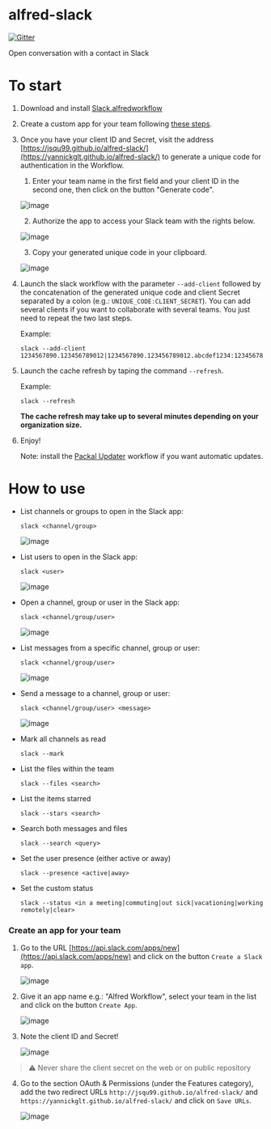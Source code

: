 alfred-slack
============

[![Gitter](https://badges.gitter.im/yannickglt/alfred-slack.svg)](https://gitter.im/yannickglt/alfred-slack?utm_source=badge&utm_medium=badge&utm_campaign=pr-badge)

Open conversation with a contact in Slack

# To start
1. Download and install [Slack.alfredworkflow](https://github.com/packal/repository/raw/master/com.yannickglt.alfred2.slack/slack.alfredworkflow)
2. Create a custom app for your team following [these steps](#create-an-app-for-your-team).
3. Once you have your client ID and Secret, visit the address [https://jsqu99.github.io/alfred-slack/](https://yannickglt.github.io/alfred-slack/) to generate a unique code for authentication in the Workflow.
  
    1. Enter your team name in the first field and your client ID in the second one, then click on the button "Generate code".
      
      ![image](https://user-images.githubusercontent.com/1006426/46915167-2494ff80-cfa8-11e8-81cd-25ff613cfdf4.png)
    
    2. Authorize the app to access your Slack team with the rights below. 
      
      ![image](https://user-images.githubusercontent.com/1006426/46915174-38d8fc80-cfa8-11e8-8aae-9b3da44db2c2.png)
    
    3. Copy your generated unique code in your clipboard.
      
      ![image](https://user-images.githubusercontent.com/1006426/46915183-50b08080-cfa8-11e8-9a70-12fe531185e0.png)
      
4. Launch the slack workflow with the parameter `--add-client` followed by the concatenation of the generated unique code and client Secret separated by a colon (e.g.: `UNIQUE_CODE:CLIENT_SECRET`).
You can add several clients if you want to collaborate with several teams. You just need to repeat the two last steps.
  
    Example: 
    ```
    slack --add-client 1234567890.123456789012|1234567890.123456789012.abcdef1234:1234567890abcdef1234567890abcdef
    ```
5. Launch the cache refresh by taping the command `--refresh`.

    Example:
    ```
    slack --refresh
    ```
    **The cache refresh may take up to several minutes depending on your organization size.**
  
6. Enjoy!

   Note: install the [Packal Updater](http://www.packal.org/workflow/packal-updater) workflow if you want automatic updates.

# How to use
- List channels or groups to open in the Slack app:

  ```
  slack <channel/group>
  ```
  ![image](https://cloud.githubusercontent.com/assets/1006426/10527597/a4c81c44-7391-11e5-9009-625d1e6957f1.png)


- List users to open in the Slack app:

  ```
  slack <user>
  ```
  ![image](https://cloud.githubusercontent.com/assets/1006426/10527601/aa77ab3c-7391-11e5-9e04-1b937ef35206.png)

- Open a channel, group or user in the Slack app:

  ```
  slack <channel/group/user>
  ```
  ![image](https://user-images.githubusercontent.com/1006426/29512380-5298e878-8662-11e7-9968-1ae765d4d75c.gif)

- List messages from a specific channel, group or user:

  ```
  slack <channel/group/user>
  ```
  ![image](https://cloud.githubusercontent.com/assets/1006426/10527030/918dd7f2-738e-11e5-9ea1-4bf74a0dd9cb.png)

- Send a message to a channel, group or user:

  ```
  slack <channel/group/user> <message>
  ```
  ![image](https://cloud.githubusercontent.com/assets/1006426/10527561/6966d26c-7391-11e5-8907-ee2999e3ef36.png)

- Mark all channels as read

  ```
  slack --mark
  ```

- List the files within the team

  ```
  slack --files <search>
  ```

- List the items starred

  ```
  slack --stars <search>
  ```

- Search both messages and files
  
  ```
  slack --search <query>
  ```

- Set the user presence (either active or away)

  ```
  slack --presence <active|away>
  ```

- Set the custom status

  ```
  slack --status <in a meeting|commuting|out sick|vacationing|working remotely|clear>
  ```

### Create an app for your team
1. Go to the URL [https://api.slack.com/apps/new](https://api.slack.com/apps/new) and click on the button `Create a Slack app`.

    ![image](https://cloud.githubusercontent.com/assets/1006426/25681953/9067e094-3056-11e7-9f8d-4ea2b0627eff.png)

2. Give it an app name e.g.: "Alfred Workflow", select your team in the list and click on the button `Create App`.

    ![image](https://cloud.githubusercontent.com/assets/1006426/25682019/d5db3450-3056-11e7-8f24-470463ce6dd5.png)

3. Note the client ID and Secret!

    ![image](https://cloud.githubusercontent.com/assets/1006426/25771653/e8aba62a-3257-11e7-88e0-050723b7058e.png)

> :warning: Never share the client secret on the web or on public repository

4. Go to the section OAuth & Permissions (under the Features category), add the two redirect URLs `http://jsqu99.github.io/alfred-slack/` and `https://yannickglt.github.io/alfred-slack/` and click on `Save URLs`.

    ![image](https://user-images.githubusercontent.com/1006426/29512021-5b623578-8661-11e7-96b4-6650e735b4f4.png)
